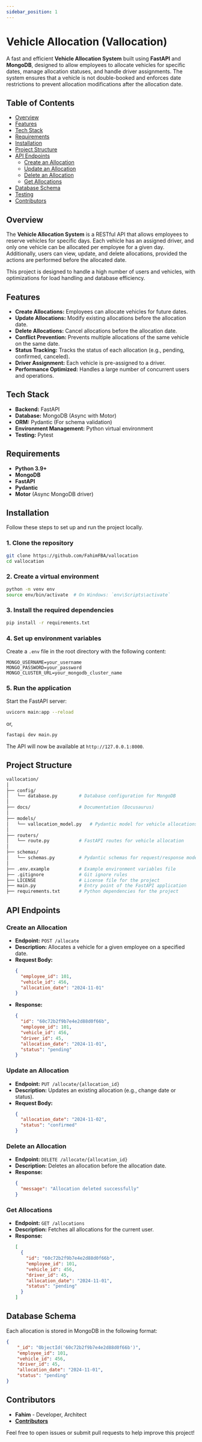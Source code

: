 ```yaml
---
sidebar_position: 1
---
```


# Vehicle Allocation (Vallocation)


A fast and efficient **Vehicle Allocation System** built using **FastAPI** and **MongoDB**, designed to allow employees to allocate vehicles for specific dates, manage allocation statuses, and handle driver assignments. The system ensures that a vehicle is not double-booked and enforces date restrictions to prevent allocation modifications after the allocation date.

## Table of Contents
- [Overview](#overview)
- [Features](#features)
- [Tech Stack](#tech-stack)
- [Requirements](#requirements)
- [Installation](#installation)
- [Project Structure](#project-structure)
- [API Endpoints](#api-endpoints)
  - [Create an Allocation](#create-an-allocation)
  - [Update an Allocation](#update-an-allocation)
  - [Delete an Allocation](#delete-an-allocation)
  - [Get Allocations](#get-allocations)
- [Database Schema](#database-schema)
- [Testing](#testing)
- [Contributors](#contributors)

## Overview

The **Vehicle Allocation System** is a RESTful API that allows employees to reserve vehicles for specific days. Each vehicle has an assigned driver, and only one vehicle can be allocated per employee for a given day. Additionally, users can view, update, and delete allocations, provided the actions are performed before the allocated date.

This project is designed to handle a high number of users and vehicles, with optimizations for load handling and database efficiency.

## Features

- **Create Allocations:** Employees can allocate vehicles for future dates.
- **Update Allocations:** Modify existing allocations before the allocation date.
- **Delete Allocations:** Cancel allocations before the allocation date.
- **Conflict Prevention:** Prevents multiple allocations of the same vehicle on the same date.
- **Status Tracking:** Tracks the status of each allocation (e.g., pending, confirmed, canceled).
- **Driver Assignment:** Each vehicle is pre-assigned to a driver.
- **Performance Optimized:** Handles a large number of concurrent users and operations.
  
## Tech Stack

- **Backend:** FastAPI
- **Database:** MongoDB (Async with Motor)
- **ORM:** Pydantic (For schema validation)
- **Environment Management:** Python virtual environment
- **Testing:** Pytest

## Requirements

- **Python 3.9+**
- **MongoDB**
- **FastAPI**
- **Pydantic**
- **Motor** (Async MongoDB driver)

## Installation

Follow these steps to set up and run the project locally.

### 1. Clone the repository
```bash
git clone https://github.com/FahimFBA/vallocation
cd vallocation
```

### 2. Create a virtual environment
```bash
python -m venv env
source env/bin/activate  # On Windows: `env\Scripts\activate`
```

### 3. Install the required dependencies
```bash
pip install -r requirements.txt
```

### 4. Set up environment variables
Create a `.env` file in the root directory with the following content:
```
MONGO_USERNAME=your_username
MONGO_PASSWORD=your_password
MONGO_CLUSTER_URL=your_mongodb_cluster_name
```

### 5. Run the application
Start the FastAPI server:
```bash
uvicorn main:app --reload
```
or,
```bash
fastapi dev main.py
```

The API will now be available at `http://127.0.0.1:8000`.

## Project Structure

```bash
vallocation/
│
├── config/
│   └── database.py        # Database configuration for MongoDB
│
├── docs/                  # Documentation (Docusaurus)
│
├── models/
│   └── vallocation_model.py   # Pydantic model for vehicle allocations
│
├── routers/
│   └── route.py           # FastAPI routes for vehicle allocation
│
├── schemas/
│   └── schemas.py         # Pydantic schemas for request/response models
│
├── .env.example           # Example environment variables file
├── .gitignore             # Git ignore rules
├── LICENSE                # License file for the project
├── main.py                # Entry point of the FastAPI application
├── requirements.txt       # Python dependencies for the project
```

## API Endpoints

### Create an Allocation
- **Endpoint:** `POST /allocate`
- **Description:** Allocates a vehicle for a given employee on a specified date.
- **Request Body:**
  ```json
  {
    "employee_id": 101,
    "vehicle_id": 456,
    "allocation_date": "2024-11-01"
  }
  ```
- **Response:**
  ```json
  {
    "id": "60c72b2f9b7e4e2d88d0f66b",
    "employee_id": 101,
    "vehicle_id": 456,
    "driver_id": 45,
    "allocation_date": "2024-11-01",
    "status": "pending"
  }
  ```

### Update an Allocation
- **Endpoint:** `PUT /allocate/{allocation_id}`
- **Description:** Updates an existing allocation (e.g., change date or status).
- **Request Body:**
  ```json
  {
    "allocation_date": "2024-11-02",
    "status": "confirmed"
  }
  ```

### Delete an Allocation
- **Endpoint:** `DELETE /allocate/{allocation_id}`
- **Description:** Deletes an allocation before the allocation date.
- **Response:**
  ```json
  {
    "message": "Allocation deleted successfully"
  }
  ```

### Get Allocations
- **Endpoint:** `GET /allocations`
- **Description:** Fetches all allocations for the current user.
- **Response:**
  ```json
  [
    {
      "id": "60c72b2f9b7e4e2d88d0f66b",
      "employee_id": 101,
      "vehicle_id": 456,
      "driver_id": 45,
      "allocation_date": "2024-11-01",
      "status": "pending"
    }
  ]
  ```

## Database Schema

Each allocation is stored in MongoDB in the following format:
```json
{
    "_id": "ObjectId('60c72b2f9b7e4e2d88d0f66b')",
    "employee_id": 101,
    "vehicle_id": 456,
    "driver_id": 45,
    "allocation_date": "2024-11-01",
    "status": "pending"
}
```

<!-- ## Testing

To run the test suite, execute the following command:
```bash
pytest
```

Ensure you have test data in your test database and properly mock external dependencies when running tests. -->

## Contributors

- **Fahim** - Developer, Architect
- **[Contributors](https://github.com/vallocation/contributors)**

Feel free to open issues or submit pull requests to help improve this project!

